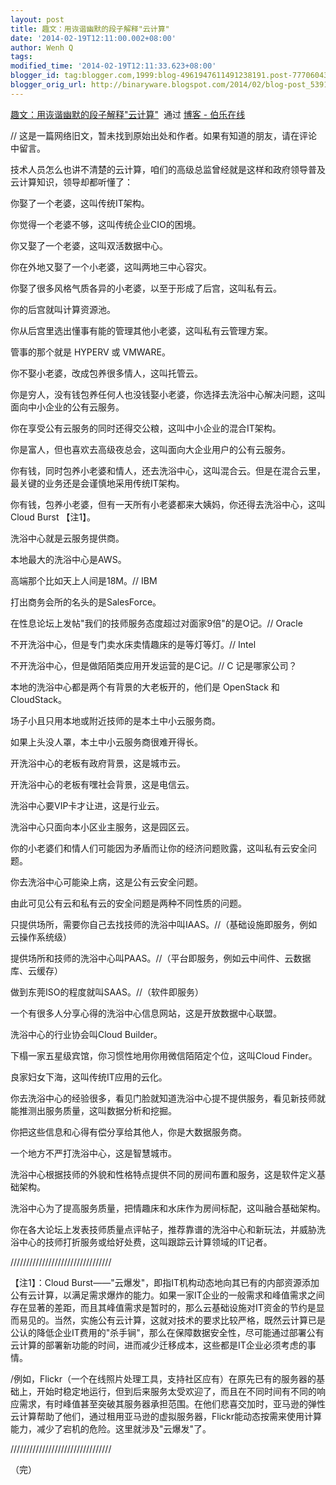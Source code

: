 ```yaml
---
layout: post
title: 趣文：用诙谐幽默的段子解释"云计算"
date: '2014-02-19T12:11:00.002+08:00'
author: Wenh Q
tags:
modified_time: '2014-02-19T12:11:33.623+08:00'
blogger_id: tag:blogger.com,1999:blog-4961947611491238191.post-7770604349434494172
blogger_orig_url: http://binaryware.blogspot.com/2014/02/blog-post_5391.html
---
```

[趣文：用诙谐幽默的段子解释"云计算"](http://blog.jobbole.com/59774/)  通过
[博客 - 伯乐在线](http://blog.jobbole.com/)


//
这是一篇网络旧文，暂未找到原始出处和作者。如果有知道的朋友，请在评论中留言。

技术人员怎么也讲不清楚的云计算，咱们的高级总监曾经就是这样和政府领导普及云计算知识，领导却都听懂了：

你娶了一个老婆，这叫传统IT架构。

你觉得一个老婆不够，这叫传统企业CIO的困境。

你又娶了一个老婆，这叫双活数据中心。

你在外地又娶了一个小老婆，这叫两地三中心容灾。

你娶了很多风格气质各异的小老婆，以至于形成了后宫，这叫私有云。

你的后宫就叫计算资源池。

你从后宫里选出懂事有能的管理其他小老婆，这叫私有云管理方案。

管事的那个就是 HYPERV 或 VMWARE。

你不娶小老婆，改成包养很多情人，这叫托管云。

你是穷人，没有钱包养任何人也没钱娶小老婆，你选择去洗浴中心解决问题，这叫面向中小企业的公有云服务。

你在享受公有云服务的同时还得交公粮，这叫中小企业的混合IT架构。

你是富人，但也喜欢去高级夜总会，这叫面向大企业用户的公有云服务。

你有钱，同时包养小老婆和情人，还去洗浴中心，这叫混合云。但是在混合云里，最关键的业务还是会谨慎地采用传统IT架构。

你有钱，包养小老婆，但有一天所有小老婆都来大姨妈，你还得去洗浴中心，这叫Cloud
Burst 【注1】。

洗浴中心就是云服务提供商。

本地最大的洗浴中心是AWS。

高端那个比如天上人间是18M。// IBM

打出商务会所的名头的是SalesForce。

在性息论坛上发帖"我们的技师服务态度超过对面家9倍"的是O记。// Oracle

不开洗浴中心，但是专门卖水床卖情趣床的是等灯等灯。// Intel

不开洗浴中心，但是做陌陌类应用开发运营的是C记。// C 记是哪家公司？

本地的洗浴中心都是两个有背景的大老板开的，他们是 OpenStack 和
CloudStack。

场子小且只用本地或附近技师的是本土中小云服务商。

如果上头没人罩，本土中小云服务商很难开得长。

开洗浴中心的老板有政府背景，这是城市云。

开洗浴中心的老板有嘿社会背景，这是电信云。

洗浴中心要VIP卡才让进，这是行业云。

洗浴中心只面向本小区业主服务，这是园区云。

你的小老婆们和情人们可能因为矛盾而让你的经济问题败露，这叫私有云安全问题。

你去洗浴中心可能染上病，这是公有云安全问题。

由此可见公有云和私有云的安全问题是两种不同性质的问题。

只提供场所，需要你自己去找技师的洗浴中叫IAAS。//（基础设施即服务，例如云操作系统级）

提供场所和技师的洗浴中心叫PAAS。//（平台即服务，例如云中间件、云数据库、云缓存）

做到东莞ISO的程度就叫SAAS。//（软件即服务）

一个有很多人分享心得的洗浴中心信息网站，这是开放数据中心联盟。

洗浴中心的行业协会叫Cloud Builder。

下榻一家五星级宾馆，你习惯性地用你用微信陌陌定个位，这叫Cloud Finder。

良家妇女下海，这叫传统IT应用的云化。

你去洗浴中心的经验很多，看见门脸就知道洗浴中心提不提供服务，看见新技师就能推测出服务质量，这叫数据分析和挖掘。

你把这些信息和心得有偿分享给其他人，你是大数据服务商。

一个地方不严打洗浴中心，这是智慧城市。

洗浴中心根据技师的外貌和性格特点提供不同的房间布置和服务，这是软件定义基础架构。

洗浴中心为了提高服务质量，把情趣床和水床作为房间标配，这叫融合基础架构。

你在各大论坛上发表技师质量点评帖子，推荐靠谱的洗浴中心和新玩法，并威胁洗浴中心的技师打折服务或给好处费，这叫跟踪云计算领域的IT记者。



////////////////////////////////

【注1】：Cloud
Burst——"云爆发"，即指IT机构动态地向其已有的内部资源添加公有云计算，以满足需求爆炸的能力。如果一家IT企业的一般需求和峰值需求之间存在显著的差距，而且其峰值需求是暂时的，那么云基础设施对IT资金的节约是显而易见的。当然，实施公有云计算，这就对技术的要求比较严格，既然云计算已是公认的降低企业IT费用的"杀手锏"，那么在保障数据安全性，尽可能通过部署公有云计算的部署新功能的时间，进而减少迁移成本，这些都是IT企业必须考虑的事情。

/例如，Flickr（一个在线照片处理工具，支持社区应有）在原先已有的服务器的基础上，开始时稳定地运行，但到后来服务太受欢迎了，而且在不同时间有不同的响应需求，有时峰值甚至突破其服务器承担范围。在他们悲喜交加时，亚马逊的弹性云计算帮助了他们，通过租用亚马逊的虚拟服务器，Flickr能动态按需来使用计算能力，减少了宕机的危险。这里就涉及"云爆发"了。

////////////////////////////////

（完）
